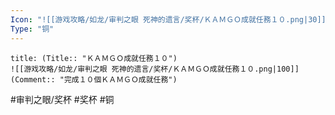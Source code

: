 ```yaml
---
Icon: "![[游戏攻略/如龙/审判之眼 死神的遗言/奖杯/ＫＡＭＧＯ成就任務１０.png|30]]"
Type: "铜"
---
```

```ad-common-bronze-trophy
title: (Title:: "ＫＡＭＧＯ成就任務１０")
![[游戏攻略/如龙/审判之眼 死神的遗言/奖杯/ＫＡＭＧＯ成就任務１０.png|100]]
(Comment:: "完成１０個ＫＡＭＧＯ成就任務")
```

#审判之眼/奖杯 #奖杯 #铜

